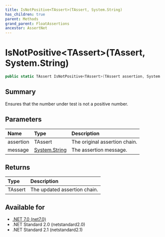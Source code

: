 ```yaml
---
title: IsNotPositive<TAssert>(TAssert, System.String)
has_children: true
parent: Methods
grand_parent: FloatAssertions
ancestor: AssertNet
---
```

# IsNotPositive&lt;TAssert&gt;(TAssert, System.String)

```csharp
public static TAssert IsNotPositive<TAssert>(TAssert assertion, System.String message);
```

## Summary
Ensures that the number under test is not a positive number.

## Parameters
| Name      | Type                                                                        | Description                   |
|:----------|:----------------------------------------------------------------------------|:------------------------------|
| assertion | TAssert                                                                     | The original assertion chain. |
| message   | [System.String](https://learn.microsoft.com/en-us/dotnet/api/system.string) | The assertion message.        |


## Returns
| Type    | Description                  |
|:--------|:-----------------------------|
| TAssert | The updated assertion chain. |

## Available for
- [.NET 7.0 (net7.0)](https://versionsof.net/core/7.0/)
- .NET Standard 2.0 (netstandard2.0)
- .NET Standard 2.1 (netstandard2.1)
